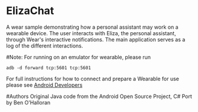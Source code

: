 ElizaChat
======================
A wear sample demonstrating how a personal assistant may work on a wearable device.
The user interacts with Eliza, the personal assistant, through Wear's interactive notifications. The main application serves as a log of the different interactions.

#Note:
For running on an emulator for wearable, please run
```shell
adb -d forward tcp:5601 tcp:5601
```
For full instructions for how to connect and prepare a Wearable for use please see [Android Developers](http://developer.android.com/training/wearables/apps/creating.html#SetupEmulator)

#Authors
Original Java code from the Android Open Source Project, C# Port by Ben O'Halloran